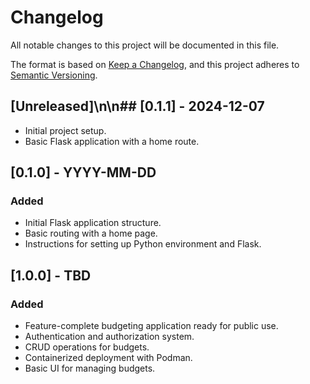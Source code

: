 # Changelog

All notable changes to this project will be documented in this file.

The format is based on [Keep a Changelog](https://keepachangelog.com/en/1.0.0/),
and this project adheres to [Semantic Versioning](https://semver.org/spec/v2.0.0.html).

## [Unreleased]\n\n## [0.1.1] - 2024-12-07
- Initial project setup.
- Basic Flask application with a home route.

## [0.1.0] - YYYY-MM-DD
### Added
- Initial Flask application structure.
- Basic routing with a home page.
- Instructions for setting up Python environment and Flask.

## [1.0.0] - TBD
### Added
- Feature-complete budgeting application ready for public use.
- Authentication and authorization system.
- CRUD operations for budgets.
- Containerized deployment with Podman.
- Basic UI for managing budgets.
